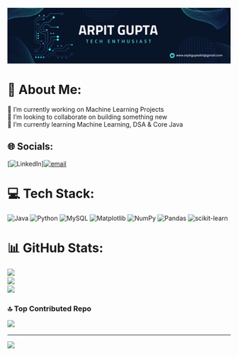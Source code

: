 ![Header Image](img.png)
# 💫 About Me:
🔭 I’m currently working on Machine Learning Projects<br>👯 I’m looking to collaborate on building something new <br>🌱 I’m currently learning Machine Learning, DSA & Core Java<br>


## 🌐 Socials:
[![LinkedIn](https://img.shields.io/badge/LinkedIn-%230077B5.svg?logo=linkedin&logoColor=white)][![email](https://img.shields.io/badge/Email-D14836?logo=gmail&logoColor=white)](mailto:www.arpitgupta64@gmail.com) 

# 💻 Tech Stack:
![Java](https://img.shields.io/badge/java-%23ED8B00.svg?style=for-the-badge&logo=openjdk&logoColor=white) ![Python](https://img.shields.io/badge/python-3670A0?style=for-the-badge&logo=python&logoColor=ffdd54) ![MySQL](https://img.shields.io/badge/mysql-4479A1.svg?style=for-the-badge&logo=mysql&logoColor=white) ![Matplotlib](https://img.shields.io/badge/Matplotlib-%23ffffff.svg?style=for-the-badge&logo=Matplotlib&logoColor=black) ![NumPy](https://img.shields.io/badge/numpy-%23013243.svg?style=for-the-badge&logo=numpy&logoColor=white) ![Pandas](https://img.shields.io/badge/pandas-%23150458.svg?style=for-the-badge&logo=pandas&logoColor=white) ![scikit-learn](https://img.shields.io/badge/scikit--learn-%23F7931E.svg?style=for-the-badge&logo=scikit-learn&logoColor=white)
# 📊 GitHub Stats:
![](https://github-readme-stats.vercel.app/api?username=arpit-528&theme=gruvbox_light&hide_border=false&include_all_commits=false&count_private=false)<br/>
![](https://nirzak-streak-stats.vercel.app/?user=arpit-528&theme=gruvbox_light&hide_border=false)<br/>
![](https://github-readme-stats.vercel.app/api/top-langs/?username=arpit-528&theme=gruvbox_light&hide_border=false&include_all_commits=false&count_private=false&layout=compact)

### 🔝 Top Contributed Repo
![](https://github-contributor-stats.vercel.app/api?username=arpit-528&limit=5&theme=rose&combine_all_yearly_contributions=true)

---
[![](https://visitcount.itsvg.in/api?id=arpit-528&icon=0&color=0)](https://visitcount.itsvg.in)

<!-- Proudly created with GPRM ( https://gprm.itsvg.in ) -->
